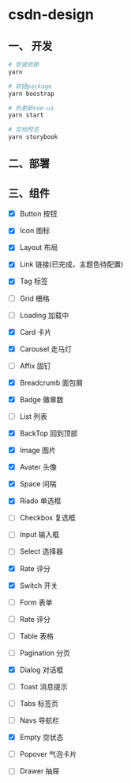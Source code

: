 # csdn-design

## 一、 开发
```bash
# 安装依赖
yarn

# 软链package
yarn boostrap

# 热更新vue-ui
yarn start

# 文档预览
yarn storybook
```
## 二、部署

## 三、组件

- [x] Button 按钮
- [x] Icon 图标
- [x] Layout 布局
- [x] Link 链接(已完成，主题色待配置)
- [x] Tag 标签
- [ ] Grid 栅格
- [ ] Loading 加载中
- [x] Card 卡片
- [x] Carousel 走马灯
- [ ] Affix 固钉
- [x] Breadcrumb 面包屑
- [x] Badge 徽章数
- [ ] List 列表
- [x] BackTop 回到顶部 
- [x] Image 图片
- [x] Avater 头像
- [x] Space 间隔

- [x] Riado 单选框
- [ ] Checkbox 复选框
- [ ] Input 输入框
- [ ] Select 选择器
- [x] Rate 评分
- [x] Switch 开关
- [ ] Form 表单
- [ ] Rate 评分

- [ ] Table 表格
- [ ] Pagination 分页
- [x] Dialog 对话框
- [ ] Toast 消息提示
- [ ] Tabs 标签页
- [ ] Navs 导航栏
- [x] Empty 空状态
- [ ] Popover 气泡卡片
- [ ] Drawer 抽屉